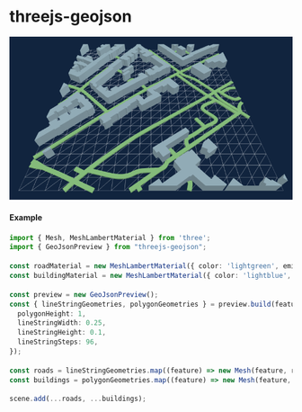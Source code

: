 # threejs-geojson

![](https://github.com/attx/threejs-geojson/blob/main/preview.png?raw=true)

#### Example
```typescript
import { Mesh, MeshLambertMaterial } from 'three';
import { GeoJsonPreview } from "threejs-geojson";

const roadMaterial = new MeshLambertMaterial({ color: 'lightgreen', emissive: '#000' });
const buildingMaterial = new MeshLambertMaterial({ color: 'lightblue', emissive: '#000' });

const preview = new GeoJsonPreview();
const { lineStringGeometries, polygonGeometries } = preview.build(features, {
  polygonHeight: 1,
  lineStringWidth: 0.25,
  lineStringHeight: 0.1,
  lineStringSteps: 96,
});

const roads = lineStringGeometries.map((feature) => new Mesh(feature, roadMaterial));
const buildings = polygonGeometries.map((feature) => new Mesh(feature, buildingMaterial));

scene.add(...roads, ...buildings);
```
